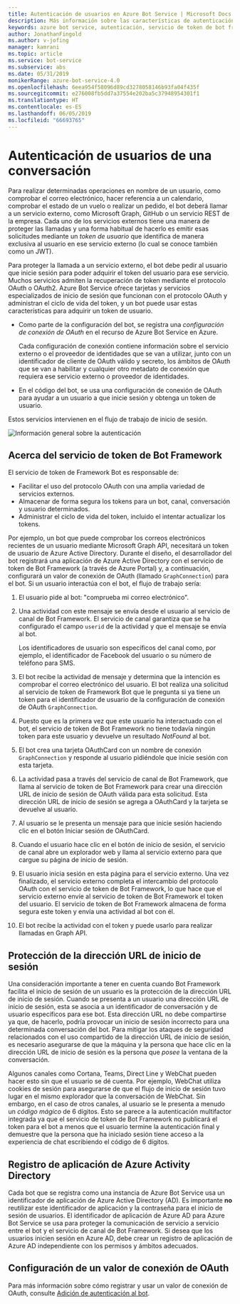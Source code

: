 ```yaml
---
title: Autenticación de usuarios en Azure Bot Service | Microsoft Docs
description: Más información sobre las características de autenticación de usuarios en Azure Bot Service.
keywords: azure bot service, autenticación, servicio de token de bot framework
author: JonathanFingold
ms.author: v-jofing
manager: kamrani
ms.topic: article
ms.service: bot-service
ms.subservice: abs
ms.date: 05/31/2019
monikerRange: azure-bot-service-4.0
ms.openlocfilehash: 6eea954f58096d89cd3278058146b93fa04f435f
ms.sourcegitcommit: e276008fb5dd7a37554e202ba5c37948954301f1
ms.translationtype: HT
ms.contentlocale: es-ES
ms.lasthandoff: 06/05/2019
ms.locfileid: "66693765"
---
```

# <a name="user-authentication-within-a-conversation"></a>Autenticación de usuarios de una conversación

Para realizar determinadas operaciones en nombre de un usuario, como comprobar el correo electrónico, hacer referencia a un calendario, comprobar el estado de un vuelo o realizar un pedido, el bot deberá llamar a un servicio externo, como Microsoft Graph, GitHub o un servicio REST de la empresa.
Cada uno de los servicios externos tiene una manera de proteger las llamadas y una forma habitual de hacerlo es emitir esas solicitudes mediante un _token de usuario_ que identifica de manera exclusiva al usuario en ese servicio externo (lo cual se conoce también como un JWT).

Para proteger la llamada a un servicio externo, el bot debe pedir al usuario que inicie sesión para poder adquirir el token del usuario para ese servicio.
Muchos servicios admiten la recuperación de token mediante el protocolo OAuth o OAuth2.
Azure Bot Service ofrece tarjetas y servicios especializados de inicio de sesión que funcionan con el protocolo OAuth y administran el ciclo de vida del token, y un bot puede usar estas características para adquirir un token de usuario.

- Como parte de la configuración del bot, se registra una _configuración de conexión de OAuth_ en el recurso de Azure Bot Service en Azure.

    Cada configuración de conexión contiene información sobre el servicio externo o el proveedor de identidades que se van a utilizar, junto con un identificador de cliente de OAuth válido y secreto, los ámbitos de OAuth que se van a habilitar y cualquier otro metadato de conexión que requiera ese servicio externo o proveedor de identidades.

- En el código del bot, se usa una configuración de conexión de OAuth para ayudar a un usuario a que inicie sesión y obtenga un token de usuario.

Estos servicios intervienen en el flujo de trabajo de inicio de sesión.

![Información general sobre la autenticación](./media/bot-builder-concept-authentication.png)

## <a name="about-the-bot-framework-token-service"></a>Acerca del servicio de token de Bot Framework

El servicio de token de Framework Bot es responsable de:

- Facilitar el uso del protocolo OAuth con una amplia variedad de servicios externos.
- Almacenar de forma segura los tokens para un bot, canal, conversación y usuario determinados.
- Administrar el ciclo de vida del token, incluido el intentar actualizar los tokens.

Por ejemplo, un bot que puede comprobar los correos electrónicos recientes de un usuario mediante Microsoft Graph API, necesitará un token de usuario de Azure Active Directory. Durante el diseño, el desarrollador del bot registrará una aplicación de Azure Active Directory con el servicio de token de Bot Framework (a través de Azure Portal) y, a continuación, configurará un valor de conexión de OAuth (llamado `GraphConnection`) para el bot. Si un usuario interactúa con el bot, el flujo de trabajo sería:

1. El usuario pide al bot: "comprueba mi correo electrónico".
1. Una actividad con este mensaje se envía desde el usuario al servicio de canal de Bot Framework. El servicio de canal garantiza que se ha configurado el campo `userid` de la actividad y que el mensaje se envía al bot.

    Los identificadores de usuario son específicos del canal como, por ejemplo, el identificador de Facebook del usuario o su número de teléfono para SMS.

1. El bot recibe la actividad de mensaje y determina que la intención es comprobar el correo electrónico del usuario. El bot realiza una solicitud al servicio de token de Framework Bot que le pregunta si ya tiene un token para el identificador de usuario de la configuración de conexión de OAuth `GraphConnection`.
1. Puesto que es la primera vez que este usuario ha interactuado con el bot, el servicio de token de Bot Framework no tiene todavía ningún token para este usuario y devuelve un resultado _NotFound_ al bot.
1. El bot crea una tarjeta OAuthCard con un nombre de conexión `GraphConnection` y responde al usuario pidiéndole que inicie sesión con esta tarjeta.
1. La actividad pasa a través del servicio de canal de Bot Framework, que llama al servicio de token de Bot Framework para crear una dirección URL de inicio de sesión de OAuth válida para esta solicitud. Esta dirección URL de inicio de sesión se agrega a OAuthCard y la tarjeta se devuelve al usuario.
1. Al usuario se le presenta un mensaje para que inicie sesión haciendo clic en el botón Iniciar sesión de OAuthCard.
1. Cuando el usuario hace clic en el botón de inicio de sesión, el servicio de canal abre un explorador web y llama al servicio externo para que cargue su página de inicio de sesión.
1. El usuario inicia sesión en esta página para el servicio externo. Una vez finalizado, el servicio externo completa el intercambio del protocolo OAuth con el servicio de token de Bot Framework, lo que hace que el servicio externo envíe al servicio de token de Bot Framework el token del usuario. El servicio de token de Bot Framework almacena de forma segura este token y envía una actividad al bot con él.
1. El bot recibe la actividad con el token y puede usarlo para realizar llamadas en Graph API.

## <a name="securing-the-sign-in-url"></a>Protección de la dirección URL de inicio de sesión

Una consideración importante a tener en cuenta cuando Bot Framework facilita el inicio de sesión de un usuario es la protección de la dirección URL de inicio de sesión. Cuando se presenta a un usuario una dirección URL de inicio de sesión, esta se asocia a un identificador de conversación y de usuario específicos para ese bot. Esta dirección URL no debe compartirse ya que, de hacerlo, podría provocar un inicio de sesión incorrecto para una determinada conversación del bot. Para mitigar los ataques de seguridad relacionados con el uso compartido de la dirección URL de inicio de sesión, es necesario asegurarse de que la máquina y la persona que hace clic en la dirección URL de inicio de sesión es la persona que _posee_ la ventana de la conversación.

Algunos canales como Cortana, Teams, Direct Line y WebChat pueden hacer esto sin que el usuario se dé cuenta. Por ejemplo, WebChat utiliza cookies de sesión para asegurarse de que el flujo de inicio de sesión tuvo lugar en el mismo explorador que la conversación de WebChat. Sin embargo, en el caso de otros canales, al usuario se le presenta a menudo un _código mágico_ de 6 dígitos. Esto se parece a la autenticación multifactor integrada ya que el servicio de token de Bot Framework no publicará el token para el bot a menos que el usuario termine la autenticación final y demuestre que la persona que ha iniciado sesión tiene acceso a la experiencia de chat escribiendo el código de 6 dígitos.

## <a name="azure-activity-directory-application-registration"></a>Registro de aplicación de Azure Activity Directory

Cada bot que se registra como una instancia de Azure Bot Service usa un identificador de aplicación de Azure Active Directory (AD). Es importante **no** reutilizar este identificador de aplicación y la contraseña para el inicio de sesión de usuarios. El identificador de aplicación de Azure AD para Azure Bot Service se usa para proteger la comunicación de servicio a servicio entre el bot y el servicio de canal de Bot Framework. Si desea que los usuarios inicien sesión en Azure AD, debe crear un registro de aplicación de Azure AD independiente con los permisos y ámbitos adecuados.

## <a name="configure-an-oauth-connection-setting"></a>Configuración de un valor de conexión de OAuth

Para más información sobre cómo registrar y usar un valor de conexión de OAuth, consulte [Adición de autenticación al bot](bot-builder-authentication.md).
